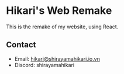 # Hikari's Web Remake
This is the remake of my website, using React.
## Contact
  - Email: hikari@shirayamahikari.io.vn
  - Discord: shirayamahikari
